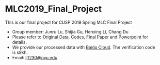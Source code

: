 # MLC2019_Final_Project
This is our final project for CUSP 2019 Spring MLC Final Project

- Group member: Junru Lu, Shijia Gu, Henxing Li, Chang Du
- Please refer to [Original Data](https://www.yelp.com/dataset/challenge), [Codes](https://github.com/LuJunru/MLC2019_Final_Project/tree/master/Codes), [Final Paper](https://github.com/LuJunru/MLC2018_Final_Project/blob/master/MLC_Final_Project_Paper.pdf) and [Powerpoint](https://github.com/LuJunru/MLC2018_Final_Project/blob/master/MLC_Final_Project.pptx) for details.
- We provide our processed data with [Baidu Cloud](https://pan.baidu.com/s/1KUVCBswhP3an0Zg0Hwc1bw). The verification code is s9kh.
- Email: lj1230@nyu.edu
